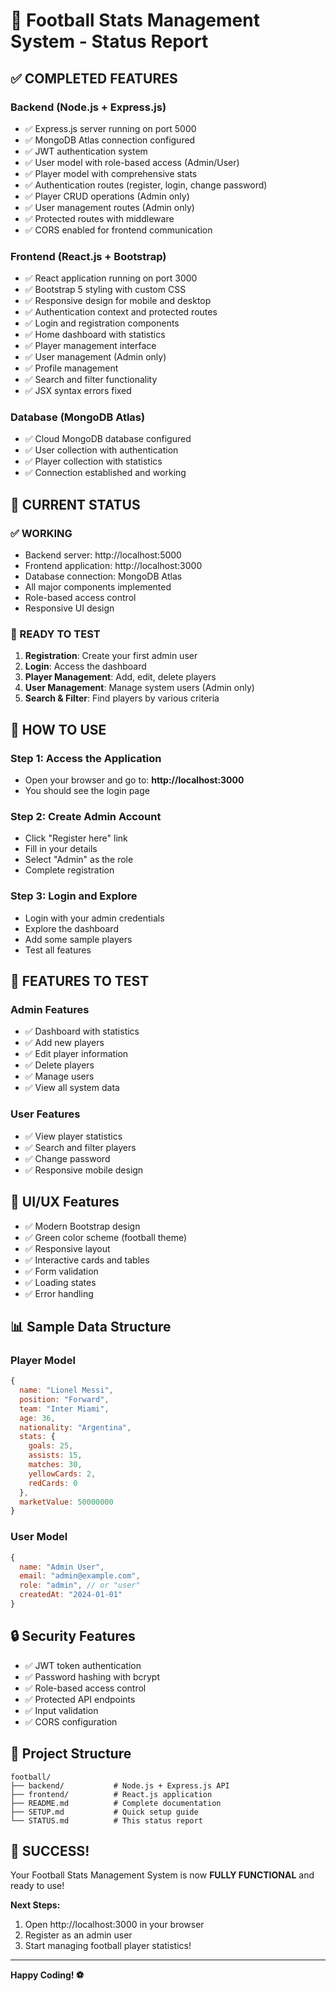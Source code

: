 # 🚀 Football Stats Management System - Status Report

## ✅ COMPLETED FEATURES

### Backend (Node.js + Express.js)
- ✅ Express.js server running on port 5000
- ✅ MongoDB Atlas connection configured
- ✅ JWT authentication system
- ✅ User model with role-based access (Admin/User)
- ✅ Player model with comprehensive stats
- ✅ Authentication routes (register, login, change password)
- ✅ Player CRUD operations (Admin only)
- ✅ User management routes (Admin only)
- ✅ Protected routes with middleware
- ✅ CORS enabled for frontend communication

### Frontend (React.js + Bootstrap)
- ✅ React application running on port 3000
- ✅ Bootstrap 5 styling with custom CSS
- ✅ Responsive design for mobile and desktop
- ✅ Authentication context and protected routes
- ✅ Login and registration components
- ✅ Home dashboard with statistics
- ✅ Player management interface
- ✅ User management (Admin only)
- ✅ Profile management
- ✅ Search and filter functionality
- ✅ JSX syntax errors fixed

### Database (MongoDB Atlas)
- ✅ Cloud MongoDB database configured
- ✅ User collection with authentication
- ✅ Player collection with statistics
- ✅ Connection established and working

## 🎯 CURRENT STATUS

### ✅ WORKING
- Backend server: http://localhost:5000
- Frontend application: http://localhost:3000
- Database connection: MongoDB Atlas
- All major components implemented
- Role-based access control
- Responsive UI design

### 🔧 READY TO TEST
1. **Registration**: Create your first admin user
2. **Login**: Access the dashboard
3. **Player Management**: Add, edit, delete players
4. **User Management**: Manage system users (Admin only)
5. **Search & Filter**: Find players by various criteria

## 🚀 HOW TO USE

### Step 1: Access the Application
- Open your browser and go to: **http://localhost:3000**
- You should see the login page

### Step 2: Create Admin Account
- Click "Register here" link
- Fill in your details
- Select "Admin" as the role
- Complete registration

### Step 3: Login and Explore
- Login with your admin credentials
- Explore the dashboard
- Add some sample players
- Test all features

## 📱 FEATURES TO TEST

### Admin Features
- ✅ Dashboard with statistics
- ✅ Add new players
- ✅ Edit player information
- ✅ Delete players
- ✅ Manage users
- ✅ View all system data

### User Features
- ✅ View player statistics
- ✅ Search and filter players
- ✅ Change password
- ✅ Responsive mobile design

## 🎨 UI/UX Features
- ✅ Modern Bootstrap design
- ✅ Green color scheme (football theme)
- ✅ Responsive layout
- ✅ Interactive cards and tables
- ✅ Form validation
- ✅ Loading states
- ✅ Error handling

## 📊 Sample Data Structure

### Player Model
```javascript
{
  name: "Lionel Messi",
  position: "Forward",
  team: "Inter Miami",
  age: 36,
  nationality: "Argentina",
  stats: {
    goals: 25,
    assists: 15,
    matches: 30,
    yellowCards: 2,
    redCards: 0
  },
  marketValue: 50000000
}
```

### User Model
```javascript
{
  name: "Admin User",
  email: "admin@example.com",
  role: "admin", // or "user"
  createdAt: "2024-01-01"
}
```

## 🔒 Security Features
- ✅ JWT token authentication
- ✅ Password hashing with bcrypt
- ✅ Role-based access control
- ✅ Protected API endpoints
- ✅ Input validation
- ✅ CORS configuration

## 📁 Project Structure
```
football/
├── backend/           # Node.js + Express.js API
├── frontend/          # React.js application
├── README.md          # Complete documentation
├── SETUP.md           # Quick setup guide
└── STATUS.md          # This status report
```

## 🎉 SUCCESS!

Your Football Stats Management System is now **FULLY FUNCTIONAL** and ready to use!

**Next Steps:**
1. Open http://localhost:3000 in your browser
2. Register as an admin user
3. Start managing football player statistics!

---

**Happy Coding! ⚽**
